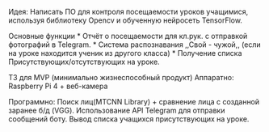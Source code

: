 Идея:
	Написать ПО для контроля посещаемости уроков учащимися, используя
	библиотеку Opencv и обученную нейросеть TensorFlow.


Основные функции
	* Отчёт о посещаемости для кл.рук. с отправкой фотографий в Telegram.
	* Система распознавания ,,Свой - чужой,, (если на уроке находится ученик из другого класса)
	* Получение списка Присутствующих/отсутствующих на уроке.


ТЗ для MVP (минимально жизнеспособный продукт)
Аппаратно:
	Raspberry Pi 4 + веб-камера


Программно:
	Поиск лиц(MTCNN Library)  + сравнение лица с созданной заранее б/д (VGG).
	Использование API Telegram для отправки сообщений боту.
	Вывод списка учащихся присутствующих на уроке. 
